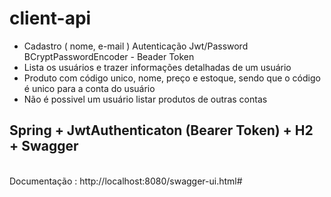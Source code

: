 # client-api
* Cadastro ( nome, e-mail ) Autenticação Jwt/Password BCryptPasswordEncoder - Beader Token<br>
* Lista os usuários e trazer informações detalhadas de um usuário
* Produto com código unico, nome, preço e estoque, sendo que o código é  unico para a conta do usuário
* Não é possivel um usuário listar produtos de outras contas


## Spring + JwtAuthenticaton (Bearer Token) + H2 + Swagger
<br>Documentação : http://localhost:8080/swagger-ui.html#
